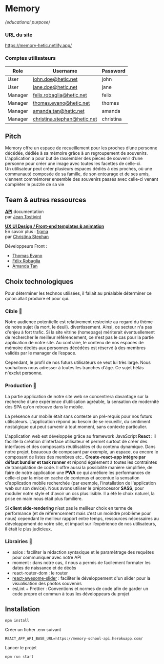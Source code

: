 # **Memory** 
_(educational purpose)_
### URL du site
https://memory-hetic.netlify.app/

### Comptes utilisateurs

| Role    | Username                    | Password  |
| ------- | --------------------------- | --------- |
| User    | john.doe@hetic.net          | john      |
| User    | jane.doe@hetic.net          | jane      |
| Manager | felix.robaglia@hetic.net    | felix     |
| Manager | thomas.evano@hetic.net      | thomas    |
| Manager | amanda.tan@hetic.net        | amanda    |
| Manager | christina.stephan@hetic.net | christina |

## **Pitch**
Memory offre un espace de recueillement pour les proches d’une personne décédée, dédiée à sa mémoire grâce à un regroupement de souvenirs. L'application a pour but de rassembler des pièces de souvenir d’une personne pour créer une image avec toutes les facettes de celle-ci.   
Un utilisateur peut créer plusieurs espaces dédiés à des proches, où une communauté composée de sa famille, de son entourage et  de ses amis, viennent commémorer ensemble des souvenirs passés avec celle-ci venant compléter le puzzle de sa vie


## **Team & autres ressources**
**[API](https://memory-school-api.herokuapp.com/documentation)** documentation  
par [Jean Tostivint](https://github.com/JyTosTT)


**[UX UI Design / Front-end templates & animation](https://memorydesign.netlify.app/)**  
En savoir plus : [figma](https://www.figma.com/file/UKfQKLKJYKFaLbrl2udpit/Memory?node-id=563%3A13)  
par [Christina Stephan](https://github.com/christinastep)

Développeurs Front : 
- [Thomas Evano](https://github.com/Thomasevano)
- [Félix Robaglia](https://github.com/FRobaglia)
- [Amanda Tan](https://github.com/tanamanda13)



## **Choix technologiques**

Pour déterminer les technos utilisées, il fallait au préalable déterminer ce qu'on allait produire et pour qui.

### **Cible** 🎯 
Notre audience potentielle est relativement restreinte au regard du thème de notre sujet (la mort, le deuil). divertissement. Ainsi, ce secteur n'a pas d'enjeu à fort trafic. Si la site vitrine (homepage) mériterait éventuellement de rechercher le meilleur référencement, ce n’est pas le cas pour la partie application de notre site. Au contraire, le contenu de nos espaces de mémoire dédiés aux personnes décédées est réservé à des membres validés par le manager de l’espace.

Cependant, le profil de nos futurs utilisateurs se veut lui très large. Nous souhaitons nous adresser à toutes les tranches d'âge. Ce sujet hélàs n'exclut personne. 

### **Production** 🚧
La partie application de notre site web se concentrera davantage sur la recherche d’une expérience d’utilisation agréable, la sensation de modernité des SPA qu’on retrouve dans le mobile.

La présence sur mobile était sans conteste un pré-requis pour nos futurs utilisateurs. L'application répond au besoin de se recueillir, du sentiment nostalgique qui peut survenir à tout moment, sans contexte particulier.

L'application web est développée grâce au framework JavaScript **React** : il facilite la création d’interface utilisateur et permet surtout de créer des interfaces et des composants réutilisables et du contenu dynamique. Dans notre projet, beaucoup de composant  par exemple, un espace, ou encore le composant de listes des membres etc.. **Create-react-app intègre par défaut bundler et task runner** et répond également à toutes les contraintes de transpilation de code. Il offre aussi la possibilité manière simplifiée, de faire de notre application une **PWA** ce qui améliore les performances de celle-ci par la mise en cache de contenus et accentue la sensation d'application mobile recherchée (par exemple, l'installation de l'application web sur son device). 
Nous avons utiliser le préprocessor **SASS**, pour moduler notre style et d'avoir un css plus lisible. Il a été le choix naturel, la prise en main nous était plus familière.

Si **client side-rendering** n’est pas le meilleur choix en terme de performance (et de référencement mais c’est un moindre problème pour nous) cependant le meilleur rapport entre temps, ressources nécessaires au développement de votre site, et impact sur l’expérience de nos utilisateurs, il était le plus judicieux.

### **Librairies** 🔧
- axios : faciliter la rédaction syntaxique et le paramètrage des requêtes pour communiquer avec notre API 
- moment : dans notre cas, il nous a permis de facilement formater les dates de naissance et de décès 
- react-router-dom : le router 
- [react-awesome-slider](https://github.com/rcaferati/react-awesome-slider) : faciliter le développement d'un slider pour la visualisation des photos souvenirs 
- esLint + Prettier : Conventions et normes de code afin de garder un code propre et commun à tous les développeurs du projet

## **Installation**

```console
npm install
```
Créer un ficher .env suivant

```
REACT_APP_API_BASE_URL=https://memory-school-api.herokuapp.com/
```
Lancer le projet
```console
npm run start
```